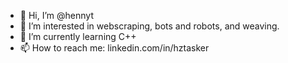 - 👋 Hi, I’m @hennyt
- 👀 I’m interested in webscraping, bots and robots, and weaving.
- 🌱 I’m currently learning C++
- 📫 How to reach me: linkedin.com/in/hztasker

<!---
hennyt/hennyt is a ✨ special ✨ repository because its `README.md` (this file) appears on your GitHub profile.
You can click the Preview link to take a look at your changes.
--->
